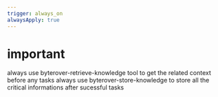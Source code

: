 ```yaml
---
trigger: always_on
alwaysApply: true
---
```

# important 
always use byterover-retrieve-knowledge tool to get the related context before any tasks 
always use byterover-store-knowledge to store all the critical informations after sucessful tasks